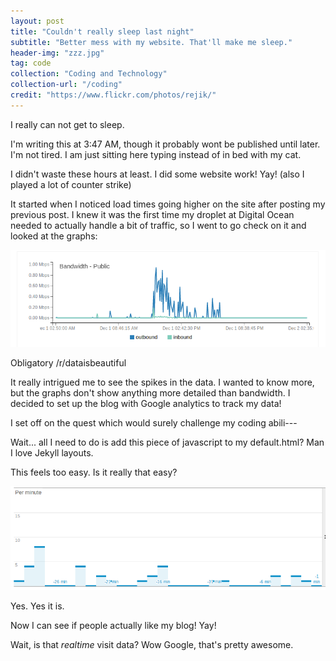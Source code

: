```yaml
---
layout: post
title: "Couldn't really sleep last night"
subtitle: "Better mess with my website. That'll make me sleep."
header-img: "zzz.jpg"
tag: code
collection: "Coding and Technology"
collection-url: "/coding"
credit: "https://www.flickr.com/photos/rejik/"
---
```


I really can not get to sleep. 

I'm writing this at 3:47 AM, though it probably wont be published until later. I'm not tired. I am just sitting here typing instead of in bed with my cat.

I didn't waste these hours at least. I did some website work! Yay! (also I played a lot of counter strike)

It started when I noticed load times going higher on the site after posting my previous post. I knew it was the first time my droplet at Digital Ocean needed to actually handle a bit of traffic, so I went to go check on it and looked at the graphs:

<div class="img-center">
	<img src="/img/2014Dec/graph.png">
	<p>Obligatory /r/dataisbeautiful</p>
</div>

It really intrigued me to see the spikes in the data. I wanted to know more, but the graphs don't show anything more detailed than bandwidth. I decided to set up the blog with Google analytics to track my data!

I set off on the quest which would surely challenge my coding abili---

Wait... all I need to do is add this piece of javascript to my default.html? Man I love Jekyll layouts. 

This feels too easy. Is it really that easy?

<div class="img-center">
	<img src="/img/2014Dec/newgraph.png">
	<p>Yes. Yes it is.</p>
</div>

Now I can see if people actually like my blog! Yay!

Wait, is that *realtime* visit data? Wow Google, that's pretty awesome.  